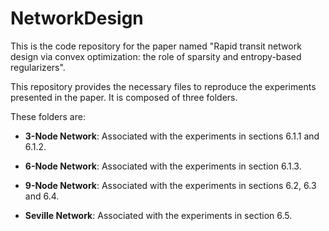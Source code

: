 # NetworkDesign

This is the code repository for the paper named "Rapid transit network design via convex optimization: the role of sparsity and entropy-based regularizers".

This repository provides the necessary files to reproduce the experiments presented in the paper. It is composed of three folders.  

These folders are:  

- **3-Node Network**: Associated with the experiments in sections 6.1.1 and 6.1.2.

- **6-Node Network**: Associated with the experiments in section 6.1.3.

- **9-Node Network**: Associated with the experiments in sections 6.2, 6.3 and 6.4.

- **Seville Network**: Associated with the experiments in section 6.5.





